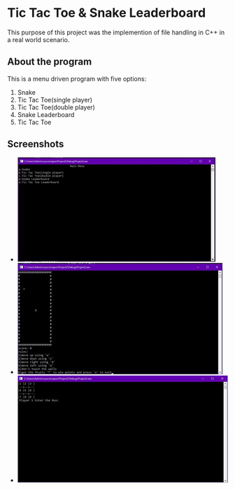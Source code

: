 # Tic Tac Toe & Snake Leaderboard
This purpose of this project was the implemention of file handling in C++ in a real world scenario.
## About the program
This is a menu driven program with five options:
1. Snake
2. Tic Tac Toe(single player)
3. Tic Tac Toe(double player)
4. Snake Leaderboard
5. Tic Tac Toe
## Screenshots
 - ![Menu](https://github.com/Kushagra1480/Leaderboard/blob/main/Screenshots/Menu.jpg "Menu")
 - ![Snake](https://github.com/Kushagra1480/Leaderboard/blob/main/Screenshots/Snake.jpg "Snake")
 - ![TicTacToe](https://github.com/Kushagra1480/Leaderboard/blob/main/Screenshots/TIc%20Tac%20Toe.jpg "TacTacToe")
